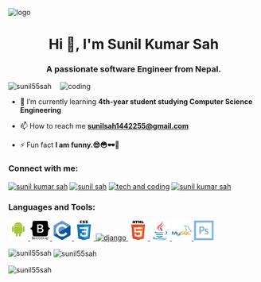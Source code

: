 ![logo](https://github.com/sunil55sah/sunil55sah/blob/main/programming-background-collage.jpg)

<h1 align="center">Hi 👋, I'm Sunil Kumar Sah</h1>
<h3 align="center">A passionate software Engineer from Nepal.</h3>

<img align="right" alt="coding" width="400" src="https://media3.giphy.com/media/RbDKaczqWovIugyJmW/200.gif?cid=790b7611rs7ehiume1k770z04jnkh93rx60t84i3n2wdq4rh&rid=200.gif&ct=g">

<p align="left"> <img src="https://komarev.com/ghpvc/?username=sunil55sah&label=Profile%20views&color=0e75b6&style=flat" alt="sunil55sah" /> </p>

- 🌱 I’m currently learning **4th-year student studying Computer Science Engineering**

- 📫 How to reach me **sunilsah1442255@gmail.com**

- ⚡ Fun fact **I am funny.😎😳🕶🤏**

<h3 align="left">Connect with me:</h3>
<p align="left">
<a href="https://linkedin.com/in/sunil kumar sah" target="blank"><img align="center" src="https://raw.githubusercontent.com/rahuldkjain/github-profile-readme-generator/master/src/images/icons/Social/linked-in-alt.svg" alt="sunil kumar sah" height="30" width="40" /></a>
<a href="https://fb.com/sunil sah" target="blank"><img align="center" src="https://raw.githubusercontent.com/rahuldkjain/github-profile-readme-generator/master/src/images/icons/Social/facebook.svg" alt="sunil sah" height="30" width="40" /></a>
<a href="https://www.youtube.com/c/tech and coding" target="blank"><img align="center" src="https://raw.githubusercontent.com/rahuldkjain/github-profile-readme-generator/master/src/images/icons/Social/youtube.svg" alt="tech and coding" height="30" width="40" /></a>
<a href="https://www.hackerrank.com/sunil kumar sah" target="blank"><img align="center" src="https://raw.githubusercontent.com/rahuldkjain/github-profile-readme-generator/master/src/images/icons/Social/hackerrank.svg" alt="sunil kumar sah" height="30" width="40" /></a>
</p>

<h3 align="left">Languages and Tools:</h3>
<p align="left"> <a href="https://developer.android.com" target="_blank" rel="noreferrer"> <img src="https://raw.githubusercontent.com/devicons/devicon/master/icons/android/android-original-wordmark.svg" alt="android" width="40" height="40"/> </a> <a href="https://getbootstrap.com" target="_blank" rel="noreferrer"> <img src="https://raw.githubusercontent.com/devicons/devicon/master/icons/bootstrap/bootstrap-plain-wordmark.svg" alt="bootstrap" width="40" height="40"/> </a> <a href="https://www.cprogramming.com/" target="_blank" rel="noreferrer"> <img src="https://raw.githubusercontent.com/devicons/devicon/master/icons/c/c-original.svg" alt="c" width="40" height="40"/> </a> <a href="https://www.w3schools.com/css/" target="_blank" rel="noreferrer"> <img src="https://raw.githubusercontent.com/devicons/devicon/master/icons/css3/css3-original-wordmark.svg" alt="css3" width="40" height="40"/> </a> <a href="https://www.djangoproject.com/" target="_blank" rel="noreferrer"> <img src="https://cdn.worldvectorlogo.com/logos/django.svg" alt="django" width="40" height="40"/> </a> <a href="https://www.w3.org/html/" target="_blank" rel="noreferrer"> <img src="https://raw.githubusercontent.com/devicons/devicon/master/icons/html5/html5-original-wordmark.svg" alt="html5" width="40" height="40"/> </a> <a href="https://www.java.com" target="_blank" rel="noreferrer"> <img src="https://raw.githubusercontent.com/devicons/devicon/master/icons/java/java-original.svg" alt="java" width="40" height="40"/> </a> <a href="https://www.mysql.com/" target="_blank" rel="noreferrer"> <img src="https://raw.githubusercontent.com/devicons/devicon/master/icons/mysql/mysql-original-wordmark.svg" alt="mysql" width="40" height="40"/> </a> <a href="https://www.photoshop.com/en" target="_blank" rel="noreferrer"> <img src="https://raw.githubusercontent.com/devicons/devicon/master/icons/photoshop/photoshop-line.svg" alt="photoshop" width="40" height="40"/> </a> </p>

<p><img align="left" src="https://github-readme-stats.vercel.app/api/top-langs?username=sunil55sah&show_icons=true&locale=en&layout=compact" alt="sunil55sah" /></p>

<p>&nbsp;<img align="center" src="https://github-readme-stats.vercel.app/api?username=sunil55sah&show_icons=true&locale=en" alt="sunil55sah" /></p>

<p><img align="center" src="https://github-readme-streak-stats.herokuapp.com/?user=sunil55sah&" alt="sunil55sah" /></p>
